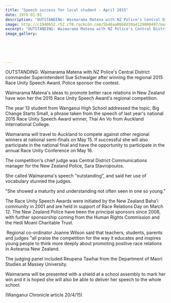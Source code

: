 ```yaml
---
title: "Speech success for local student - April 2015"
date: 1970-01-01
description: "OUTSTANDING: Waimarama Matena with NZ Police's Central District commander Superintendent Sue Schwalger after winning the regional 2015 Race Unity Speech Award..."
image: http://c1940652.r52.cf0.rackcdn.com/5b46aa06b8d39a4129000497/marana-police-300.gif
excerpt: "OUTSTANDING: Waimarama Matena with NZ Police's Central District commander Superintendent Sue Schwalger after winning the regional 2015 Race Unity Speech Award..."
image_gallery:
    
    
    
    
    
---
```


<p>OUTSTANDING: Waimarama Matena with NZ Police's Central District commander Superintendent Sue Schwalger after winning the regional 2015 Race Unity Speech Award. Police sponsor the contest.</p>
<p>Waimarama&nbsp;Matena's ideas to promote better race relations in New Zealand have won her the 2015 Race Unity Speech Award's regional competition.</p>
<p>The year 13 student from Wanganui High School addressed the topic, Big Change Starts Small, a phrase taken from the speech of last year's national 2015 Race Unity Speech Award winner, Thai An Vo from Auckland International College.</p>
<p>Waimarama&nbsp;will travel to Auckland to compete against other regional winners at national semi-finals on May 15. If successful she will also participate in the national final and have the opportunity to participate in the annual Race Unity Conference on May 16.</p>
<p>The competition's chief judge was Central District Communications manager for the New Zealand Police, Sara Stavropoulos.</p>
<p>She called Waimarama's speech "outstanding", and said her use of vocabulary stunned the judges.</p>
<p>"She showed a maturity and understanding not often seen in one so young."</p>
<p>The Race Unity Speech Awards were initiated by the New Zealand Baha'i community in 2001 and are held in support of Race Relations Day on March 12. The New Zealand Police have been the principal sponsors since 2008, with further sponsorship coming from the Human Rights Commission and the Hedi Moani Charitable Trust.</p>
<p>&nbsp;Regional co-ordinator Joanne Wilson said that teachers, students, parents and judges "all praise the competition for the way it educates and inspires young people to think more deeply about promoting positive race relations in Aotearoa New Zealand.</p>
<p>The judging panel included Reupena Tawhai from the Department of Maori Studies at Massey University.</p>
<p>Waimarama&nbsp;will be presented with a shield at a school assembly to mark her win and it is hoped she will also be able to deliver her speech to the whole school.&nbsp;</p>
<p>(Wanganui Chronicle article 20/4/15)</p>

